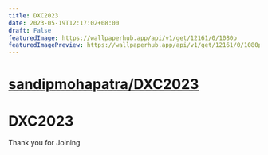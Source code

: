 ```yaml
---
title: DXC2023
date: 2023-05-19T12:17:02+08:00
draft: False
featuredImage: https://wallpaperhub.app/api/v1/get/12161/0/1080p
featuredImagePreview: https://wallpaperhub.app/api/v1/get/12161/0/1080p
---
```


# [sandipmohapatra/DXC2023](https://github.com/sandipmohapatra/DXC2023)

# DXC2023

Thank you for Joining
